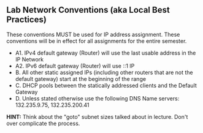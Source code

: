 ## Lab Network Conventions (aka Local Best Practices)
These conventions MUST be used for IP address assignment. These conventions will be in effect for all assignments for the entire semester.
- A1. IPv4 default gateway (Router) will use the last usable address in the IP Network
- A2. IPv6 default gateway (Router) will use ::1 IP
- B. All other static assigned IPs (including other routers that are not the default gateway) start at the beginning of the range
- C. DHCP pools between the statically addressed clients and the Default Gateway
- D. Unless stated otherwise use the following DNS Name servers: 132.235.9.75, 132.235.200.41
 
**HINT:** Think about the "goto" subnet sizes talked about in lecture. Don't over complicate the process.
